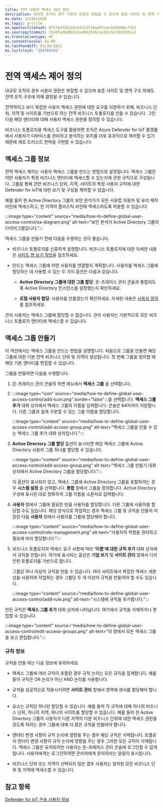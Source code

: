 ```yaml
---
title: 전역 사용자 액세스 제어 정의
description: 대규모 조직의 경우 사용자 권한은 복잡할 수 있으며 표준 사이트 및 영역 구조 외에도 전역 조직 구조에 의해 결정될 수 있습니다.
ms.date: 12/08/2020
ms.topic: article
ms.openlocfilehash: 8f5f8df56a5dcb4152fc0ae9fcae3d504d6cf3e2
ms.sourcegitcommit: 32e0fedb80b5a5ed0d2336cea18c3ec3b5015ca1
ms.translationtype: HT
ms.contentlocale: ko-KR
ms.lasthandoff: 03/30/2021
ms.locfileid: "104784291"
---
```

# <a name="define-global-access-control"></a>전역 액세스 제어 정의

대규모 조직의 경우 사용자 권한은 복잡할 수 있으며 표준 사이트 및 영역 구조 외에도 전역 조직 구조에 의해 결정될 수 있습니다.

전역적이고 보다 복잡한 사용자 액세스 권한에 대한 요구를 지원하기 위해, 비즈니스 단위, 지역 및 사이트를 기반으로 하는 전역 비즈니스 토폴로지를 만들 수 있습니다. 그런 다음 해당 엔터티에 대해 사용자 액세스 권한을 정의할 수 있습니다.

비즈니스 토폴로지용 액세스 도구를 활용하면 조직은 Azure Defender for IoT 플랫폼에서 사용자가 디바이스를 관리하고 분석하는 위치를 더욱 효과적으로 제어할 수 있기 때문에 제로 트러스트 전략을 구현할 수 있습니다.

## <a name="about-access-groups"></a>액세스 그룹 정보

전역 액세스 제어는 사용자 액세스 그룹을 만드는 방법으로 설정됩니다. 액세스 그룹은 어떤 사용자가 특정 비즈니스 엔터티에 액세스할 수 있는지에 관한 규칙으로 구성됩니다. 그룹을 통해 관련 비즈니스 단위, 지역, 사이트의 특정 사용자 규칙에 대한 Defender for IoT에 대한 보기 및 구성을 제어할 수 있습니다.

예를 들어 한 Active Directory 그룹의 보안 분석가가 모든 서유럽 자동차 및 유리 제작 라인에 액세스하고, 한 지역의 플라스틱 라인에 액세스하도록 허용할 수 있습니다.

:::image type="content" source="media/how-to-define-global-user-access-control/sa-diagram.png" alt-text="보안 분석가 Active Directory 그룹의 다이어그램입니다.":::

액세스 그룹을 만들기 전에 다음을 수행하는 것이 좋습니다.

- 비즈니스 토폴로지를 신중하게 설정합니다. 비즈니스 토폴로지에 대한 자세한 내용은 [사이트 맵 보기 작업](how-to-gain-insight-into-global-regional-and-local-threats.md#work-with-site-map-views)을 참조하세요.

- 만드는 액세스 그룹에 어떤 사용자를 연결할지 계획합니다. 사용자를 액세스 그룹에 할당하는 데 사용할 수 있는 두 가지 옵션은 다음과 같습니다.

  - **Active Directory 그룹에 대한 그룹 할당**: 온-프레미스 관리 콘솔과 통합되도록 Active Directory 인스턴스를 설정했는지 확인하세요.
  
  - **로컬 사용자 할당**: 사용자를 만들었는지 확인하세요. 자세한 내용은 [사용자 정의](how-to-create-and-manage-users.md#define-users)를 참조하세요.

관리 사용자는 액세스 그룹에 할당할 수 없습니다. 관리 사용자는 기본적으로 모든 비즈니스 토폴로지 엔터티에 액세스할 수 있습니다.

## <a name="create-access-groups"></a>액세스 그룹 만들기

이 섹션에서는 액세스 그룹을 만드는 방법을 설명합니다. 처음으로 그룹을 만들면 해당 그룹에 대한 기본 전역 비즈니스 단위 및 지역이 생성됩니다. 첫 번째 그룹을 정의할 때 해당 기본 엔터티를 편집할 수 있습니다.

그룹을 만들려면 다음을 수행합니다.

1. 온-프레미스 관리 콘솔의 측면 메뉴에서 **액세스 그룹** 을 선택합니다.

2. :::image type="icon" source="media/how-to-define-global-user-access-control/add-icon.png" border="false":::를 선택합니다. **액세스 그룹 추가** 대화 상자에서 액세스 그룹의 이름을 입력합니다. 콘솔은 64자까지 지원합니다. 다른 그룹과 쉽게 구분할 수 있는 그룹 이름을 할당합니다.

   :::image type="content" source="media/how-to-define-global-user-access-control/add-access-group.png" alt-text="액세스 그룹을 만들 수 있는 액세스 그룹 추가 대화 상자입니다.":::

3. **Active Directory 그룹 할당** 옵션이 표시되면 해당 액세스 그룹에 Active Directory 사용자 그룹 하나를 할당할 수 있습니다.

   :::image type="content" source="media/how-to-define-global-user-access-control/add-access-group.png" alt-text="액세스 그룹 만들기 대화 상자에서 Active Directory 그룹을 할당합니다.":::

   이 옵션이 표시되지 않고, 액세스 그룹에 Active Directory 그룹을 포함하려는 경우 **시스템 설정** 을 선택합니다. **통합** 창에서 그룹을 정의합니다. Active Directory 구성에 표시된 대로 정확하게 그룹 이름을 소문자로 입력합니다.

5. **사용자** 창에서 그룹에 필요한 만큼 사용자를 할당합니다. 다른 그룹에 사용자를 할당할 수도 있습니다. 해당 방식으로 작업하는 경우 액세스 그룹 및 규칙을 만들어 저장한 다음 **사용자** 창에서 사용자를 그룹에 할당해야 합니다.

   :::image type="content" source="media/how-to-define-global-user-access-control/role-management.png" alt-text="사용자의 역할을 관리하고 필요에 따라 할당합니다.":::

6. 비즈니스 토폴로지의 액세스 요구 사항에 따라 **‘이름’에 대한 규칙 추가** 대화 상자에서 규칙을 만듭니다. 여기에 표시되는 옵션은 **기업 보기** 및 **사이트 관리** 창에서 디자인한 토폴로지를 기반으로 합니다. 

   그룹당 하나 이상의 규칙을 만들 수 있습니다. 여러 사이트에서 복잡한 액세스 세분성을 사용하여 작업하는 경우 그룹당 두 개 이상의 규칙을 만들어야 할 수도 있습니다. 

   :::image type="content" source="media/how-to-define-global-user-access-control/add-rule.png" alt-text="시스템에 규칙을 추가합니다.":::

만든 규칙은 **액세스 그룹 추가** 대화 상자에 나타납니다. 여기에서 규칙을 삭제하거나 편집할 수 있습니다.

:::image type="content" source="media/how-to-define-global-user-access-control/edit-access-groups.png" alt-text="이 창에서 모든 액세스 그룹을 보고 편집합니다.":::

### <a name="about-rules"></a>규칙 정보

규칙을 만들 때는 다음 정보에 유의하세요.

- 액세스 그룹에 여러 규칙이 포함된 경우 규칙 논리는 모든 규칙을 집계합니다. 예를 들어 규칙은 OR 논리가 아닌 AND 논리를 사용합니다.

- 규칙을 성공적으로 적용시키려면 **사이트 관리** 창에서 영역에 센서를 할당해야 합니다.

- 요소는 규칙당 하나만 할당할 수 있습니다. 예를 들어 각 규칙에 대해 하나의 비즈니스 단위, 하나의 지역, 하나의 사이트를 할당할 수 있습니다. 예를 들어 한 Active Directory 그룹의 사용자가 다른 지역의 다른 비즈니스 단위에 대한 액세스 권한을 갖도록 하려는 경우 그룹에 대해 더 많은 규칙을 만들어야 합니다.

- 엔터티 변경 사항이 규칙 논리에 영향을 주는 경우 해당 규칙은 삭제됩니다. 토폴로지 엔터티 변경 사항이 규칙 논리에 영향을 주는 경우 그러한 모든 규칙이 삭제됩니다. 액세스 그룹은 유지되지만 사용자는 온-프레미스 관리 콘솔에 로그인할 수 없게 됩니다. 사용자에게는 로그인하려면 관리자에게 문의하라는 알림이 표시됩니다.

- 비즈니스 단위 또는 지역이 선택되지 않은 경우 사용자는 정의된 모든 비즈니스 단위 및 지역에 액세스할 수 있습니다.

## <a name="see-also"></a>참고 항목

[Defender for IoT 콘솔 사용자 정보](how-to-create-and-manage-users.md)
